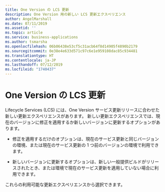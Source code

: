 ```yaml
---
title: One Version の LCS 更新
description: One Version 用の新しい LCS 更新エクスペリエンス
author: AngelMarshall
ms.date: 07/11/2019
ms.assetid: ''
ms.topic: article
ms.service: business-applications
ms.author: tsmarsha
ms.openlocfilehash: 06b06438e53cf5c31acb64f8d14905f4890b2179
ms.sourcegitcommit: 0e38e4e633d571c97c6e1e959108dac85c934481
ms.translationtype: HT
ms.contentlocale: ja-JP
ms.lasthandoff: 07/12/2019
ms.locfileid: "1740437"
---
```

# <a name="lcs-updates-for-one-version"></a>One Version の LCS 更新

Lifecycle Services (LCS) には、One Version サービス更新リリースに合わせた新しい更新エクスペリエンスがあります。 新しい更新エクスペリエンスでは、現在のバージョンに修正を適用するか新しいバージョンに更新するオプションがあります。

- 修正を適用するだけのオプションは、現在のサービス更新と同じバージョンの環境、または現在のサービス更新の 1 つ前のバージョンの環境で利用できます。

- 新しいバージョンに更新するオプションは、新しい一般提供ビルドがリリースされたとき、または環境で現在のサービス更新を適用していない場合に利用できます。

これらの利用可能な更新エクスペリエンスから選択できます。




